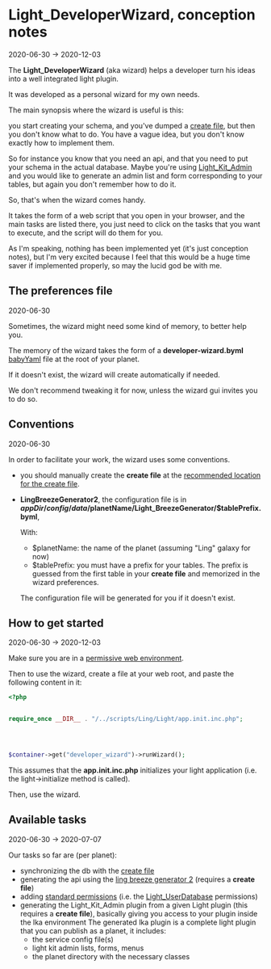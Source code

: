 Light_DeveloperWizard, conception notes
===========
2020-06-30 -> 2020-12-03




The **Light_DeveloperWizard** (aka wizard) helps a developer turn his ideas into a well integrated light plugin.


It was developed as a personal wizard for my own needs.


The main synopsis where the wizard is useful is this:

you start creating your schema, and you've dumped a [create file](https://github.com/lingtalfi/Light_DbSynchronizer/blob/master/doc/pages/conception-notes.md#create-file), but then you don't know what to do. You have a vague idea, but you don't know exactly
how to implement them.

So for instance you know that you need an api, and that you need to put your schema in the actual database.
Maybe you're using [Light_Kit_Admin](https://github.com/lingtalfi/Light_Kit_Admin) and you would like to generate an admin list and form corresponding to your tables,
but again you don't remember how to do it.  


So, that's when the wizard comes handy.

It takes the form of a web script that you open in your browser, and the main tasks are listed there, 
you just need to click on the tasks that you want to execute, and the script will do them for you.




As I'm speaking, nothing has been implemented yet (it's just conception notes), but I'm very excited because
I feel that this would be a huge time saver if implemented properly, so may the lucid god be with me. 
 
 
 
 
The preferences file
-----------
2020-06-30


Sometimes, the wizard might need some kind of memory, to better help you.


The memory of the wizard takes the form of a **developer-wizard.byml** [babyYaml](https://github.com/lingtalfi/BabyYaml) file at the root of your planet.

If it doesn't exist, the wizard will create automatically if needed.

We don't recommend tweaking it for now, unless the wizard gui invites you to do so.



Conventions
-----------
2020-06-30


In order to facilitate your work, the wizard uses some conventions.

- you should manually create the **create file** at the [recommended location for the create file](https://github.com/lingtalfi/TheBar/blob/master/discussions/create-file.md).
- **LingBreezeGenerator2**, the configuration file is in **$appDir/config/data/$planetName/Light_BreezeGenerator/$tablePrefix.byml**,

    With:
    - $planetName: the name of the planet (assuming "Ling" galaxy for now)  
    - $tablePrefix: you must have a prefix for your tables. The prefix is guessed from the first table in your **create file** and memorized in the wizard preferences.
    
    The configuration file will be generated for you if it doesn't exist.  




How to get started
--------
2020-06-30 -> 2020-12-03



Make sure you are in a [permissive web environment](https://github.com/lingtalfi/TheBar/blob/master/discussions/permissive-dev-environment.md).


Then to use the wizard, create a file at your web root, and paste the following content in it:


```php
<?php


require_once __DIR__ . "/../scripts/Ling/Light/app.init.inc.php";




$container->get("developer_wizard")->runWizard();

```

This assumes that the **app.init.inc.php** initializes your light application (i.e. the light->initialize method is called).


Then, use the wizard.




 
 
Available tasks
----------
2020-06-30 -> 2020-07-07

Our tasks so far are (per planet):


- synchronizing the db with the [create file](https://github.com/lingtalfi/TheBar/blob/master/discussions/create-file.md)
- generating the api using the [ling breeze generator 2](https://github.com/lingtalfi/Light_BreezeGenerator/blob/master/doc/pages/ling-breeze-generator-2.md) (requires a **create file**)
- adding [standard permissions](https://github.com/lingtalfi/TheBar/blob/master/discussions/light-standard-permissions.md) (i.e. the [Light_UserDatabase](https://github.com/lingtalfi/Light_UserDatabase) permissions)
- generating the Light_Kit_Admin plugin from a given Light plugin (this requires a **create file**), basically giving you access to your plugin inside the lka environment
    The generated lka plugin is a complete light plugin that you can publish as a planet, it includes:
    - the service config file(s)
    - light kit admin lists, forms, menus
    - the planet directory with the necessary classes


 